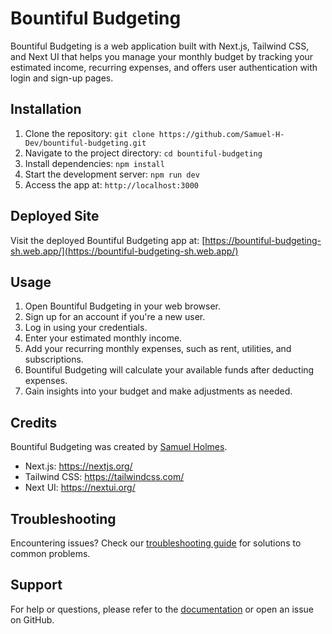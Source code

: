 # Bountiful Budgeting

Bountiful Budgeting is a web application built with Next.js, Tailwind CSS, and Next UI that helps you manage your monthly budget by tracking your estimated income, recurring expenses, and offers user authentication with login and sign-up pages.

## Installation

1. Clone the repository: `git clone https://github.com/Samuel-H-Dev/bountiful-budgeting.git`
2. Navigate to the project directory: `cd bountiful-budgeting`
3. Install dependencies: `npm install`
4. Start the development server: `npm run dev`
5. Access the app at: `http://localhost:3000`

## Deployed Site

Visit the deployed Bountiful Budgeting app at: [https://bountiful-budgeting-sh.web.app/](https://bountiful-budgeting-sh.web.app/)

## Usage

1. Open Bountiful Budgeting in your web browser.
2. Sign up for an account if you're a new user.
3. Log in using your credentials.
4. Enter your estimated monthly income.
5. Add your recurring monthly expenses, such as rent, utilities, and subscriptions.
6. Bountiful Budgeting will calculate your available funds after deducting expenses.
7. Gain insights into your budget and make adjustments as needed.

## Credits

Bountiful Budgeting was created by [Samuel Holmes](https://github.com/Samuel-H-Dev).

- Next.js: https://nextjs.org/
- Tailwind CSS: https://tailwindcss.com/
- Next UI: https://nextui.org/

## Troubleshooting

Encountering issues? Check our [troubleshooting guide](TROUBLESHOOTING.md) for solutions to common problems.

## Support

For help or questions, please refer to the [documentation](https://github.com/Samuel-H-Dev/bountiful-budgeting/wiki) or open an issue on GitHub.



